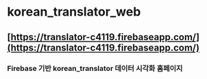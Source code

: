 # korean_translator_web

## [https://translator-c4119.firebaseapp.com/](https://translator-c4119.firebaseapp.com/)

### Firebase 기반 korean_translator 데이터 시각화 홈페이지